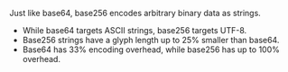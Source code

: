 Just like base64, base256 encodes arbitrary binary data as strings.

- While base64 targets ASCII strings, base256 targets UTF-8.
- Base256 strings have a glyph length up to 25% smaller than base64.
- Base64 has 33% encoding overhead, while base256 has up to 100% overhead.

